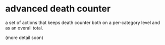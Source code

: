 # advanced death counter

a set of actions that keeps death counter both on a per-category level and as an overall total.

(more detail soon)